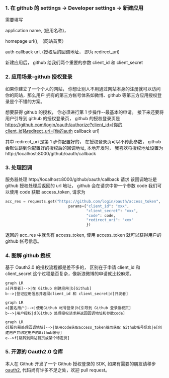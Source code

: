 ### 1. 在 github 的 settings -> Developer settings -> 新建应用

需要填写 

application name, (应用名称)， 

homepage url(), （网站首页）

auth callback url, (授权后的回调地址， 即为 redirect_uri)

新建应用后， github 给我们两个重要的参数 client_id 和 client_secret


### 2. 应用场景-github 授权登录

如果你建立了一个个人的网站， 你想让别人不用通过网站本身的注册就可以访问你的网站，那么用户
拥有的第三方帐号体系如微博、github 等第三方应用授权登录是个不错的方案。

想要获得 github 的授权， 你必须进行第 1 步操作--最基本的申请。
接下来还要将用户引导到 github 的授权登录页， github 的授权登录页是
https://github.com/login/oauth/authorize?client_id=[你的client_id]&redirect_uri=[你的auth callback url]

其中 redirect_uri 是第 1 步你配置好的， 在授权登录页可以不传此参数， github 会默认跳到你配置好的授权后的回调地址, 本地开发时， 我喜欢将授权地址设置为 http://localhost:8000/github/oauth/callback


### 3. 处理回调

服务器处理 http://localhost:8000/github/oauth/callback 请求
该回调地址是 github 授权处理后返回的 url 地址， github 会在请求中带一个参数 code
我们可以使用 code 获取 access_token, 请求为 

```python
acc_res = requests.get("https://github.com/login/oauth/access_token",
                            params={"client_id": "xxx",
                                    "client_secret": "xxx",
                                    "code": code,
                                    "redirect_uri": "xxx"
                                    })
```

返回的 acc_res 中就含有 access_token, 使用 access_token 就可以获得用户的 github 帐号信息。

### 4. 图解 github 授权

基于 Oauth2.0 的授权流程都是差不多的， 区别在于申请 client_id 和 client_secret 这个过程是否复杂，像新浪微博的申请就比较麻烦。


```
graph LR
a[开发者]-->|在 Github 创建应用|b[Github]
b-->|登记应用信息并返回client_id 和 client_secret|d[开发者]

```

```
graph LR
a[匿名用户]-->|使用Github 帐号登录|b[引导到 Github 登录授权页]
b-->|用户授权|d[Github 处理授权请求并返回回调地址和参数code]

```

```
graph LR
d[服务器处理回调地址]-->|使用code获取access_token继而获取 Github帐号信息|e[创建用户并绑定用户的Github帐号]
e-->f[跳转到网站首页或某个特定页]

```

### 5. 开源的 Oauth2.0 仓库

本人在 Github 开发了一个 Github 授权登录的 SDK, 如果有需要的朋友请移步 [oauth2](https://github.com/water-law/oauth2), 代码尚有许多不足之处，欢迎 pull request。